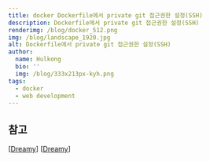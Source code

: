 ```yaml
---
title: docker Dockerfile에서 private git 접근권한 설정(SSH)
description: Dockerfile에서 private git 접근권한 설정(SSH)
renderimg: /blog/docker_512.png
img: /blog/landscape_1920.jpg
alt: Dockerfile에서 private git 접근권한 설정(SSH)
author:
  name: Hulkong
  bio: ''
  img: /blog/333x213px-kyh.png
tags:
  - docker
  - web development
---
```


## 참고

[[Dreamy](https://blog.naver.com/writer0713/222040250077)]
[[Dreamy](https://blog.naver.com/writer0713/220841133255)]